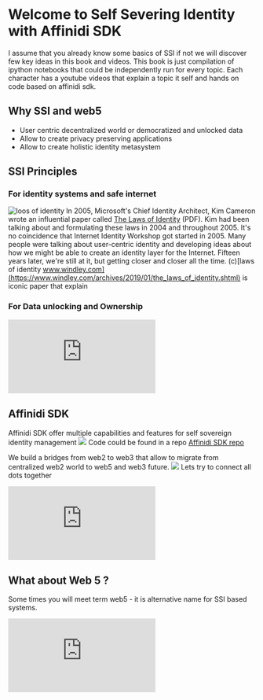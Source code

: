 # Welcome to Self Severing Identity with Affinidi SDK
I assume that you already know some basics of SSI if not we will discover few key ideas in this book and videos.
This book is just compilation of ipython notebooks that could be independently run for every topic. 
Each character has a youtube videos that explain a topic it self and hands on code based on affinidi sdk.
## Why SSI and web5
- User centric decentralized world or democratized and unlocked data
- Allow to create privacy preserving applications
- Allow to create holistic identity metasystem 
## SSI Principles 
### For identity systems and safe internet
![loos of identity](./images/laws-identity.png)
In 2005, Microsoft's Chief Identity Architect, Kim Cameron wrote an influential paper called [The Laws of Identity](https://www.identityblog.com/stories/2005/05/13/TheLawsOfIdentity.pdf) (PDF). Kim had been talking about and formulating these laws in 2004 and throughout 2005. It's no coincidence that Internet Identity Workshop got started in 2005. Many people were talking about user-centric identity and developing ideas about how we might be able to create an identity layer for the Internet. Fifteen years later, we're still at it, but getting closer and closer all the time. (c)[laws of identity www.windley.com](https://www.windley.com/archives/2019/01/the_laws_of_identity.shtml) is iconic paper that explain 
### For Data unlocking and Ownership

<div class="container16x9"><iframe src="https://www.youtube.com/embed/_2VRD9skrlc" class="responsive-iframe" title="YouTube video player" frameborder="0" allow="accelerometer; autoplay; clipboard-write; encrypted-media; gyroscope; picture-in-picture" allowfullscreen></iframe></div>

## Affinidi SDK
Affinidi SDK offer multiple capabilities and features for self sovereign identity management 
![](./images/Affinidisdk.drawio.png)
Code could be found in a repo [Affinidi SDK repo](https://github.com/affinidi/affinidi-core-sdk)

We build a bridges from web2 to web3 that allow to migrate from centralized web2 world to web5 and web3 future. 
![](./images/sdk-bridge.png)
Lets try to connect all dots together 
<div class="container16x9"><iframe src="https://www.youtube.com/embed/eH-1eNoFWzI" class="responsive-iframe" title="YouTube video player" frameborder="0" allow="accelerometer; autoplay; clipboard-write; encrypted-media; gyroscope; picture-in-picture" allowfullscreen></iframe></div>

## What about Web 5 ?
Some times you will meet term web5 - it is alternative name for SSI based systems.
<div class="container16x9"><iframe src="https://www.youtube.com/embed/WGrmyyewLFY" class="responsive-iframe" title="YouTube video player" frameborder="0" allow="accelerometer; autoplay; clipboard-write; encrypted-media; gyroscope; picture-in-picture" allowfullscreen></iframe></div>